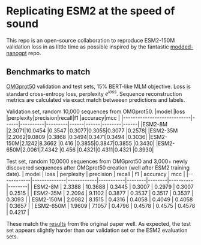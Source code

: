 # Replicating ESM2 at the speed of sound
This repo is an open-source collaboration to reproduce ESM2-150M validation loss in as little time as possible inspired by the fantastic [modded-nanogpt](https://github.com/KellerJordan/modded-nanogpt) repo. 

## Benchmarks to match
[OMGprot50](https://huggingface.co/datasets/Synthyra/omg_prot50) validation and test sets, 15% BERT-like MLM objective.
Loss is standard cross-entropy loss, perplexity $e^{loss}$. Sequence reconstruction metrics are calculated via exact match betweeen predictions and labels.

Validation set, random 10,000 sequences from OMGprot50.
|model                       |loss  |perplexity|precision|recall|f1    |accuracy|mcc   |
|----------------------------|------|----------|---------|------|------|--------|------|
|ESM2-8M   |2.3071|10.0454   |0.3547   |0.3077|0.3055|0.3077  |0.2578|
|ESM2-35M |2.2062|9.0809    |0.3868   |0.3494|0.3471|0.3494  |0.3036|
|ESM2-150M|2.1242|8.3662    |0.416    |0.3855|0.3847|0.3855  |0.3430|
|ESM2-650M|2.0061|7.4342    |0.456    |0.4321|0.4311|0.4321  |0.3930|

Test set, random 10,0000 sequences from OMGprot50 and 3,000+ newly discovered sequences after OMGprot50 creation (well after ESM2 training date).
| model      | loss         | perplexity | precision | recall |  f1    | accuracy |  mcc   |
|------------|--------------|------------|-----------|--------|--------|----------|--------|
| ESM2-8M    | 2.3388       | 10.3688    | 0.3445    | 0.3007 | 0.2979 | 0.3007   | 0.2515 |
| ESM2-35M   | 2.2094       | 9.1102     | 0.3877    | 0.3537 | 0.3517 | 0.3537   | 0.3093 |
| ESM2-150M  | 2.0982       | 8.1515     | 0.4316    | 0.4058 | 0.4049 | 0.4058   | 0.3657 |
| ESM2-650M  | 1.9609       | 7.1057     | 0.4796    | 0.4578 | 0.4575 | 0.4578   | 0.4217 |

These match the [results](https://github.com/Synthyra/SpeedRunningESM2/pull/2#issue-2756280840) from the original paper well. As expected, the test set appears slightly harder than our validation set or the ESM2 evaluation sets.
